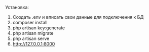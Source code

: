 Установка:

1) Создать .env и вписать свои данные для подключения к БД
2) composer install
3) php artisan key:generate
4) php artisan migrate
5) php artisan serve
6) http://127.0.0.1:8000
